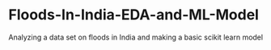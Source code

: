 # Floods-In-India-EDA-and-ML-Model
Analyzing a data set on floods in India and making a basic scikit learn model

